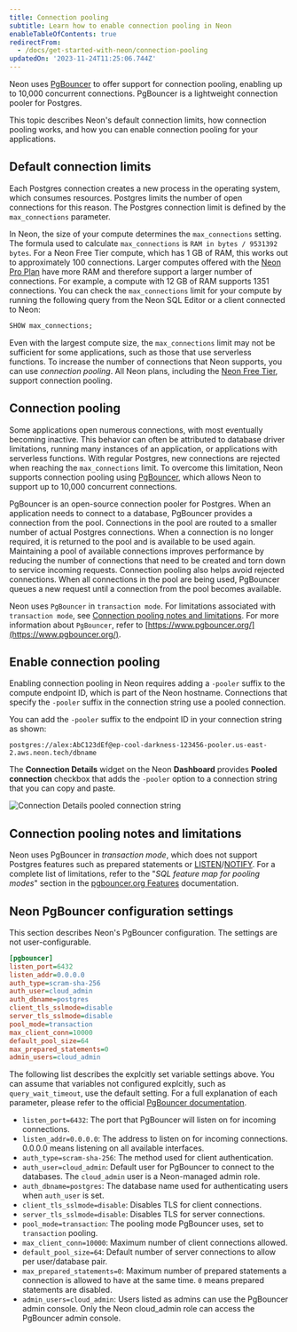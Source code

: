 ```yaml
---
title: Connection pooling
subtitle: Learn how to enable connection pooling in Neon
enableTableOfContents: true
redirectFrom:
  - /docs/get-started-with-neon/connection-pooling
updatedOn: '2023-11-24T11:25:06.744Z'
---
```


Neon uses [PgBouncer](https://www.pgbouncer.org/) to offer support for connection pooling, enabling up to 10,000 concurrent connections. PgBouncer is a lightweight connection pooler for Postgres.

This topic describes Neon's default connection limits, how connection pooling works, and how you can enable connection pooling for your applications.

## Default connection limits

Each Postgres connection creates a new process in the operating system, which consumes resources. Postgres limits the number of open connections for this reason. The Postgres connection limit is defined by the `max_connections` parameter.

In Neon, the size of your compute determines the `max_connections` setting. The formula used to calculate `max_connections` is `RAM in bytes / 9531392 bytes`. For a Neon Free Tier compute, which has 1 GB of RAM, this works out to approximately 100 connections. Larger computes offered with the [Neon Pro Plan](/docs/introduction/pro-plan) have more RAM and therefore support a larger number of connections. For example, a compute with 12 GB of RAM supports 1351 connections. You can check the `max_connections` limit for your compute by running the following query from the Neon SQL Editor or a client connected to Neon:

```sql
SHOW max_connections;
```

Even with the largest compute size, the `max_connections` limit may not be sufficient for some applications, such as those that use serverless functions. To increase the number of connections that Neon supports, you can use _connection pooling_. All Neon plans, including the [Neon Free Tier](/docs/introduction/free-tier), support connection pooling.

## Connection pooling

Some applications open numerous connections, with most eventually becoming inactive. This behavior can often be attributed to database driver limitations, running many instances of an application, or applications with serverless functions. With regular Postgres, new connections are rejected when reaching the `max_connections` limit. To overcome this limitation, Neon supports connection pooling using [PgBouncer](https://www.pgbouncer.org/), which allows Neon to support up to 10,000 concurrent connections.

PgBouncer is an open-source connection pooler for Postgres. When an application needs to connect to a database, PgBouncer provides a connection from the pool. Connections in the pool are routed to a smaller number of actual Postgres connections. When a connection is no longer required, it is returned to the pool and is available to be used again. Maintaining a pool of available connections improves performance by reducing the number of connections that need to be created and torn down to service incoming requests. Connection pooling also helps avoid rejected connections. When all connections in the pool are being used, PgBouncer queues a new request until a connection from the pool becomes available.

Neon uses `PgBouncer` in `transaction mode`. For limitations associated with `transaction mode`, see [Connection pooling notes and limitations](#connection-pooling-notes-and-limitations). For more information about `PgBouncer`, refer to [https://www.pgbouncer.org/](https://www.pgbouncer.org/).

## Enable connection pooling

Enabling connection pooling in Neon requires adding a `-pooler` suffix to the compute endpoint ID, which is part of the Neon hostname. Connections that specify the `-pooler` suffix in the connection string use a pooled connection.

You can add the `-pooler` suffix to the endpoint ID in your connection string as shown:

<CodeBlock shouldWrap>

```text
postgres://alex:AbC123dEf@ep-cool-darkness-123456-pooler.us-east-2.aws.neon.tech/dbname
```

</CodeBlock>

The **Connection Details** widget on the Neon **Dashboard** provides **Pooled connection** checkbox that adds the `-pooler` option to a connection string that you can copy and paste.

![Connection Details pooled connection string](/docs/connect/connection_details_pooled.png)

## Connection pooling notes and limitations

Neon uses PgBouncer in _transaction mode_, which does not support Postgres features such as prepared statements or [LISTEN](https://www.postgresql.org/docs/15/sql-listen.html)/[NOTIFY](https://www.postgresql.org/docs/15/sql-notify.html). For a complete list of limitations, refer to the "_SQL feature map for pooling modes_" section in the [pgbouncer.org Features](https://www.pgbouncer.org/features.html) documentation.

## Neon PgBouncer configuration settings

This section describes Neon's PgBouncer configuration. The settings are not user-configurable.

```ini
[pgbouncer]
listen_port=6432
listen_addr=0.0.0.0
auth_type=scram-sha-256
auth_user=cloud_admin
auth_dbname=postgres
client_tls_sslmode=disable
server_tls_sslmode=disable
pool_mode=transaction
max_client_conn=10000
default_pool_size=64
max_prepared_statements=0
admin_users=cloud_admin
```

The following list describes the explcitly set variable settings above. You can assume that variables not configured explcitly, such as `query_wait_timeout`, use the default setting. For a full explanation of each parameter, please refer to the official [PgBouncer documentation](https://www.pgbouncer.org/config.html).

- `listen_port=6432`: The port that PgBouncer will listen on for incoming connections.
- `listen_addr=0.0.0.0`: The address to listen on for incoming connections. 0.0.0.0 means listening on all available interfaces.
- `auth_type=scram-sha-256`: The method used for client authentication.
- `auth_user=cloud_admin`: Default user for PgBouncer to connect to the databases. The `cloud_admin` user is a Neon-managed admin role.
- `auth_dbname=postgres`: The database name used for authenticating users when `auth_user` is set.
- `client_tls_sslmode=disable`: Disables TLS for client connections.
- `server_tls_sslmode=disable`: Disables TLS for server connections.
- `pool_mode=transaction`: The pooling mode PgBouncer uses, set to `transaction` pooling.
- `max_client_conn=10000`: Maximum number of client connections allowed.
- `default_pool_size=64`: Default number of server connections to allow per user/database pair.
- `max_prepared_statements=0`: Maximum number of prepared statements a connection is allowed to have at the same time. `0` means prepared statements are disabled.
- `admin_users=cloud_admin`: Users listed as admins can use the PgBouncer admin console. Only the Neon cloud_admin role can access the PgBouncer admin console. 

<NeedHelp/>
